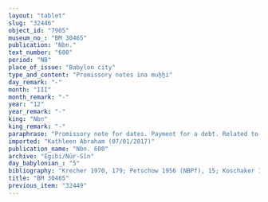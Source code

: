 ```yaml
---
layout: "tablet"
slug: "32446"
object_id: "7905"
museum_no_: "BM 30465"
publication: "Nbn."
text_number: "600"
period: "NB"
place_of_issue: "Babylon city"
type_and_content: "Promissory notes ina muẖẖi"
day_remark: "-"
month: "III"
month_remark: "-"
year: "12"
year_remark: "-"
king: "Nbn"
king_remark: "-"
paraphrase: "Promissory note for dates. Payment for a debt. Related to beer brewery.<br /> <strong>B</strong> owes 23 kor of dates to <strong>A</strong>, to be delivered in Abu (V). Additionally, the debtor should deliver 25 barrels of quality beer (on the same date) from his own assets (<em>ultu ramāni&scaron;u). </em>&nbsp;He guarantees that the beer is &hellip; (<em>&scaron;abbu</em>), has <em>alum </em>(?) (<em>harṣu</em>), and that there is no crack (<em>hup&ucirc;</em> A), leak (<em>aṣ&ucirc;) </em>or hole <em>(ha&scaron;tu</em>) in any of the barrels. In addition, there is an earlier promissory note for 50 barrels of quality beer which is still pending. Witnesses. Date. According to the earlier promissory note, the debtor will personally deliver the barrels.<br /> &nbsp;<br /> <strong>A </strong>= Itti-Marduk-balāṭu/Nab&ucirc;-ahhē-iddin//Egibi; <strong>B </strong>= Balāṭu/Marduk-nāṣir//Ararru"
imported: "Kathleen Abraham (07/01/2017)"
publication_name: "Nbn. 600"
archive: "Egibi/Nūr-Sîn"
day_babylonian_: "5"
bibliography: "Krecher 1970, 179; Petschow 1956 (NBPf), 15; Koschaker 1911, 151."
title: "BM 30465"
previous_item: "32449"
---
```

